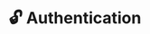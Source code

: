 ---
title: 🔓 Authentication
excerpt: ''
deprecated: false
hidden: false
link:
  new_tab: false
  url: https://coingecko-api-v3.readme.io/v3.0.1/reference/authentication
metadata:
  title: ''
  description: ''
  robots: index
next:
  description: ''
---